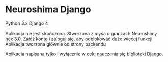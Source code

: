 # Neuroshima Django

Python 3.x
Django 4

Aplikacja nie jest skończona.
Stworzona z myśą o graczach Neuroshimy hex 3.0. 
Załóż konto i zaloguj się, aby odblokować dużo więcej funkcji.
Aplikacja tworzona głównie od strony backendu

Aplikacja napisana tylko i wyłącznie w celu nauczenia się biblioteki Django.
